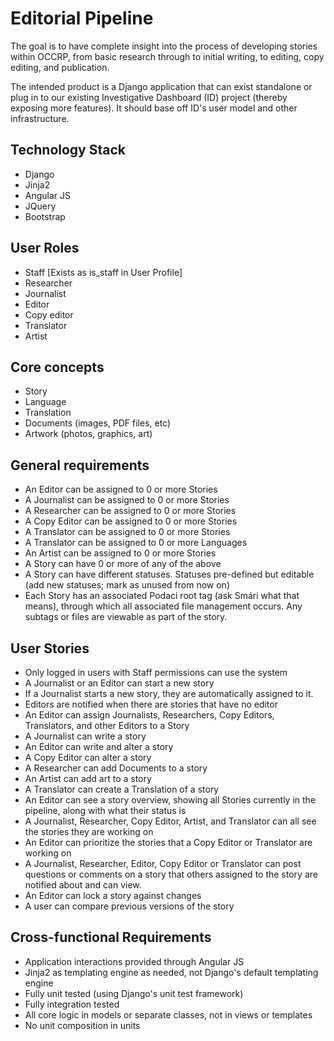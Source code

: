 # Editorial Pipeline

The goal is to have complete insight into the process of developing stories within OCCRP, from basic research through to initial writing, to editing, copy editing, and publication.

The intended product is a Django application that can exist standalone or plug in to our existing Investigative Dashboard (ID) project (thereby exposing more features). It should base off ID's user model and other infrastructure.

## Technology Stack
 * Django
 * Jinja2
 * Angular JS
 * JQuery
 * Bootstrap

## User Roles
 * Staff [Exists as is_staff in User Profile]
 * Researcher
 * Journalist 
 * Editor 
 * Copy editor
 * Translator
 * Artist

## Core concepts
 * Story
 * Language
 * Translation
 * Documents (images, PDF files, etc)
 * Artwork (photos, graphics, art) 

## General requirements
 * An Editor can be assigned to 0 or more Stories
 * A Journalist can be assigned to 0 or more Stories
 * A Researcher can be assigned to 0 or more Stories
 * A Copy Editor can be assigned to 0 or more Stories
 * A Translator can be assigned to 0 or more Stories
 * A Translator can be assigned to 0 or more Languages
 * An Artist can be assigned to 0 or more Stories 
 * A Story can have 0 or more of any of the above
 * A Story can have different statuses. Statuses pre-defined but editable (add new statuses; mark as unused from now on)
 * Each Story has an associated Podaci root tag (ask Smári what that means), through which all associated file management occurs. Any subtags or files are viewable as part of the story.

## User Stories
 * Only logged in users with Staff permissions can use the system
 * A Journalist or an Editor can start a new story
 * If a Journalist starts a new story, they are automatically assigned to it.
 * Editors are notified when there are stories that have no editor
 * An Editor can assign Journalists, Researchers, Copy Editors, Translators, and other Editors to a Story
 * A Journalist can write a story
 * An Editor can write and alter a story
 * A Copy Editor can alter a story
 * A Researcher can add Documents to a story
 * An Artist can add art to a story 
 * A Translator can create a Translation of a story
 * An Editor can see a story overview, showing all Stories currently in the pipeline, along with what their status is
 * A Journalist, Researcher, Copy Editor, Artist, and Translator can all see the stories they are working on
 * An Editor can prioritize the stories that a Copy Editor or Translator are working on
 * A Journalist, Researcher, Editor, Copy Editor or Translator can post questions or comments on a story that others assigned to the story are notified about and can view.
 * An Editor can lock a story against changes 
 * A user can compare previous versions of the story

## Cross-functional Requirements
 * Application interactions provided through Angular JS
 * Jinja2 as templating engine as needed, not Django's default templating engine
 * Fully unit tested (using Django's unit test framework)
 * Fully integration tested
 * All core logic in models or separate classes, not in views or templates
 * No unit composition in units